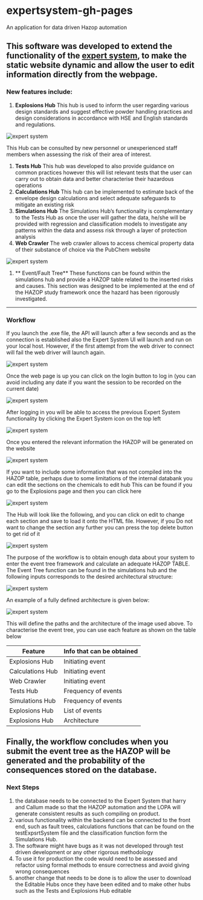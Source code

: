 # expertsystem-gh-pages
An application for data driven Hazop automation

This software was developed to extend the functionality of the [expert system](https://github.com/harryhitchman/expertsystem), to make the static website dynamic and allow the user to edit information directly from the webpage.
---
### New features include:
1. **Explosions Hub** 
This hub is used to inform the user regarding various design standards and suggest effective powder handling practices and design considerations in accordance with HSE and English standards and regulations. 

![expert system](pic1.png)

This Hub can be consulted by new personnel or unexperienced staff members when assessing the risk of their area of interest.
1. **Tests Hub** 
This hub was developed to also provide guidance on common practices however this will list relevant tests that the user can carry out to obtain data and better characterise their hazardous operations
1. **Calculations Hub**
This hub can be implemented to estimate back of the envelope design calculations and select adequate safeguards to mitigate an existing risk
1. **Simulations Hub**
The Simulations Hub’s functionality is complementary to the Tests Hub as once the user will gather the data, he/she will be provided with regression and classification models to investigate any patterns within the data and assess risk through a layer of protection analysis
1. **Web Crawler**
The web crawler allows to access chemical property data of their substance of choice via the PubChem website

![expert system](pic2.png)

1. ** Event/Fault Tree**
These functions can be found within the simulations hub and provide a HAZOP table related to the inserted risks and causes. This section was designed to be implemented at the end of the HAZOP study framework once the hazard has been rigorously investigated.
---
### Workflow
If you launch the .exe file, the API will launch after a few seconds and as the connection is established also the Expert System UI will launch and run on your local host. However, if the first attempt from the web driver to connect will fail the web driver will launch again.

![expert system](pic3.png)

Once the web page is up you can click on the login button to log in (you can avoid including any date if you want the session to be recorded on the current date)

![expert system](pic4.png)

After logging in you will be able to access the previous Expert System functionality by clicking the Expert System icon on the top left

![expert system](pic5.png)

Once you entered the relevant information the HAZOP will be generated on the website

![expert system](pic6.png)

If you want to include some information that was not compiled into the HAZOP table, perhaps due to some limitations of the internal databank you can edit the sections on the chemicals to edit hub
This can be found if you go to the Explosions page and then you can click here

![expert system](pic7.png)

The Hub will look like the following, and you can click on edit to change each section and save to load it onto the HTML file. However, if you Do not want to change the section any further you can press the top delete button to get rid of it

![expert system](pic8.png)

The purpose of the workflow is to obtain enough data about your system to enter the event tree framework and calculate an adequate HAZOP TABLE.
The Event Tree function can be found in the simulations hub and the following inputs corresponds to the desired architectural structure:

![expert system](pic9.png)

An example of a fully defined architecture is given below:

![expert system](pic10.png)

This will define the paths and the architecture of the image used above. 
To characterise the event tree, you can use each feature as shown on the table below

| Feature          | Info that can be obtained|
| ---              | ---                      |
| Explosions Hub   | Initiating event         |
| Calculations Hub | Initiating event         |
| Web Crawler      | Initiating event         |
| Tests Hub        | Frequency of events      |
| Simulations Hub  | Frequency of events      |
| Explosions Hub   | List of events           |
| Explosions Hub   | Architecture             |

Finally, the workflow concludes when you submit the event tree as the HAZOP will be generated and the probability of the consequences stored on the database.
---
### Next Steps
1. the database needs to be connected to the Expert System that harry and Callum made so that the HAZOP automation and the LOPA will generate consistent results as such compiling on product.
1. various functionality within the backend can be connected to the front end, such as fault trees, calculations functions that can be found on the testExpsrtSystem file and the classification function form the Simulations Hub. 
1. The software might have bugs as it was not developed through test driven development or any other rigorous methodology 
1. To use it for production the code would need to be assessed and refactor using formal methods to ensure correctness and avoid giving wrong consequences
1. another change that needs to be done is to allow the user to download the Editable Hubs once they have been edited and to make other hubs such as the Tests and Explosions Hub editable


